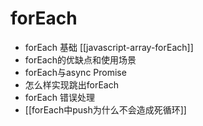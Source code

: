 # forEach

- forEach 基础 [[javascript-array-forEach]]
- forEach的优缺点和使用场景
- forEach与async Promise
- 怎么样实现跳出forEach
- forEach 错误处理
- [[forEach中push为什么不会造成死循环]]